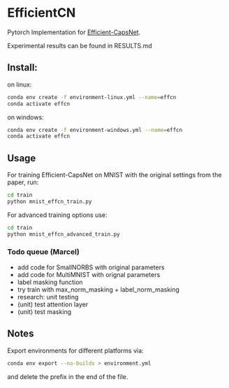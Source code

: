 # EfficientCN
Pytorch Implementation for [Efficient-CapsNet](https://arxiv.org/abs/2101.12491).

Experimental results can be found in RESULTS.md

## Install:

on linux:
```sh
conda env create -f environment-linux.yml --name=effcn
conda activate effcn
```

on windows:
```sh
conda env create -f environment-windows.yml --name=effcn
conda activate effcn
```


## Usage

For training Efficient-CapsNet on MNIST with the original settings from the paper, run:
```sh
cd train
python mnist_effcn_train.py
```

For advanced training options use:
```sh
cd train
python mnist_effcn_advanced_train.py
```

### Todo queue (Marcel)
- add code for SmallNORBS with original parameters
- add code for MultiMNIST with orignal parameters
- label masking function
- try train with max_norm_masking + label_norm_masking
- research: unit testing
- (unit) test attention layer
- (unit) test masking




## Notes

Export environments for different platforms via:

```sh
conda env export --no-builds > environment.yml
```

and delete the prefix in the end of the file.